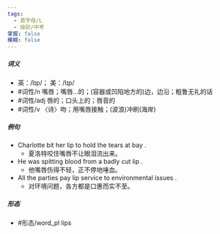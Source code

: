 ```yaml
---
tags:
  - 首字母/L
  - 级别/中考
掌握: false
模糊: false
---
```

##### 词义
- 英：/lɪp/； 美：/lɪp/
- #词性/n  嘴唇；嘴唇…的；(容器或凹陷地方的)边，边沿；粗鲁无礼的话
- #词性/adj  唇的；口头上的；唇音的
- #词性/v  〈诗〉吻；用嘴唇接触；(波浪)冲刷(海岸)
##### 例句
- Charlotte bit her lip to hold the tears at bay .
	- 夏洛特咬住嘴唇不让眼泪流出来。
- He was spitting blood from a badly cut lip .
	- 他嘴唇伤得不轻，正不停地唾血。
- All the parties pay lip service to environmental issues .
	- 对环境问题，各方都是口惠而实不至。
##### 形态
- #形态/word_pl lips
